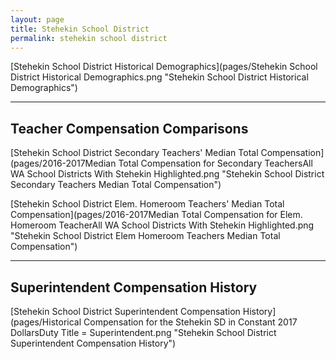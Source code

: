 ```yaml
---
layout: page
title: Stehekin School District
permalink: stehekin school district
---
```



[Stehekin School District Historical Demographics](pages/Stehekin School District Historical Demographics.png "Stehekin School District Historical Demographics")

___

## Teacher Compensation Comparisons

[Stehekin School District Secondary Teachers' Median Total Compensation](pages/2016-2017Median Total Compensation for Secondary TeachersAll WA School Districts With Stehekin Highlighted.png "Stehekin School District Secondary Teachers Median Total Compensation")

[Stehekin School District Elem. Homeroom Teachers' Median Total Compensation](pages/2016-2017Median Total Compensation for Elem. Homeroom TeacherAll WA School Districts With Stehekin Highlighted.png "Stehekin School District Elem Homeroom Teachers Median Total Compensation")


___

## Superintendent Compensation History

[Stehekin School District Superintendent Compensation History](pages/Historical Compensation for the Stehekin SD in Constant 2017 DollarsDuty Title = Superintendent.png "Stehekin School District Superintendent Compensation History")

